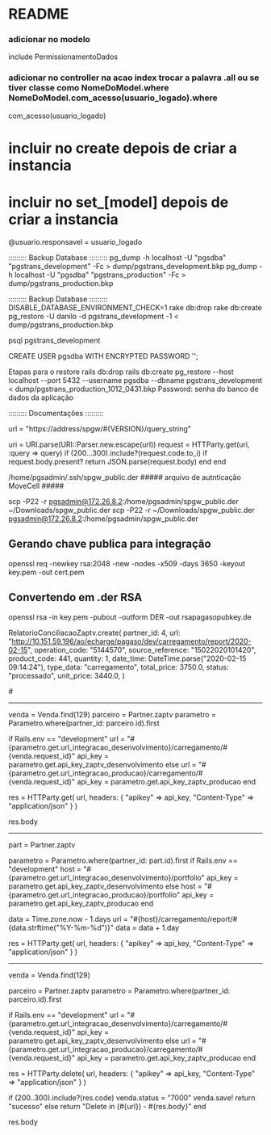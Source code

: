 # README


  ### adicionar no modelo
  include PermissionamentoDados

  ### adicionar no controller na acao index trocar a palavra .all ou se tiver classe como NomeDoModel.where NomeDoModel.com_acesso(usuario_logado).where 
  com_acesso(usuario_logado)

  # incluir no create depois de criar a instancia
  # incluir no set_[model] depois de criar a instancia
  @usuario.responsavel = usuario_logado


::::::::: Backup Database ::::::::: 
pg_dump -h localhost -U "pgsdba" "pgstrans_development" -Fc > dump/pgstrans_development.bkp
pg_dump -h localhost -U "pgsdba" "pgstrans_production" -Fc > dump/pgstrans_production.bkp

::::::::: Backup Database ::::::::: 
DISABLE_DATABASE_ENVIRONMENT_CHECK=1 rake db:drop
rake db:create
pg_restore -U danilo -d pgstrans_development -1 < dump/pgstrans_production.bkp

psql pgstrans_development

CREATE USER pgsdba WITH ENCRYPTED PASSWORD '';

Etapas para o restore
rails db:drop
rails db:create
pg_restore --host localhost --port 5432 --username pgsdba --dbname pgstrans_development < dump/pgstrans_production_1012_0431.bkp
Password: senha do banco de dados da aplicação




::::::::: Documentações ::::::::: 

url = "https://address/spgw/#{VERSION}/query_string"

uri = URI.parse(URI::Parser.new.escape(url))
request = HTTParty.get(uri, :query => query)
if (200...300).include?(request.code.to_i)
  if request.body.present?
    return JSON.parse(request.body)
  end
end


/home/pgsadmin/.ssh/spgw_public.der ##### arquivo de autnticação MoveCell #####

scp -P22 -r pgsadmin@172.26.8.2:/home/pgsadmin/spgw_public.der ~/Downloads/spgw_public.der
scp -P22 -r ~/Downloads/spgw_public.der pgsadmin@172.26.8.2:/home/pgsadmin/spgw_public.der

## Gerando chave publica para integração
openssl req -newkey rsa:2048 -new -nodes -x509 -days 3650 -keyout key.pem -out cert.pem
## Convertendo em .der RSA
openssl rsa -in key.pem -pubout -outform DER -out rsapagasopubkey.de

RelatorioConciliacaoZaptv.create(
  partner_id: 4,
  url: "http://10.151.59.196/ao/echarge/pagaso/dev/carregamento/report/2020-02-15",
  operation_code: "5144570",
  source_reference: "15022020101420",
  product_code: 441,
  quantity: 1,
  date_time: DateTime.parse("2020-02-15 09:14:24"),
  type_data: "carregamento",
  total_price: 3750.0,
  status: "processado",
  unit_price: 3440.0,
)


#<style>
#.desk{
#    width: 100%
#}
#@media only screen and (max-width: 600px) {
#    .desk{
#        width: 100%
#    }
#}
#</style>












-----------------------------------------------------------------------------



venda = Venda.find(129)
parceiro = Partner.zaptv
parametro = Parametro.where(partner_id: parceiro.id).first

if Rails.env == "development"
  url = "#{parametro.get.url_integracao_desenvolvimento}/carregamento/#{venda.request_id}"
  api_key = parametro.get.api_key_zaptv_desenvolvimento
else
  url = "#{parametro.get.url_integracao_producao}/carregamento/#{venda.request_id}"
  api_key = parametro.get.api_key_zaptv_producao
end

res = HTTParty.get(
  url, 
  headers: {
    "apikey" => api_key,
    "Content-Type" => "application/json"
  }
)

res.body







--------------------------------------------------------


part = Partner.zaptv

parametro = Parametro.where(partner_id: part.id).first
if Rails.env == "development"
  host = "#{parametro.get.url_integracao_desenvolvimento}/portfolio"
  api_key = parametro.get.api_key_zaptv_desenvolvimento
else
  host = "#{parametro.get.url_integracao_producao}/portfolio"
  api_key = parametro.get.api_key_zaptv_producao
end

data = Time.zone.now - 1.days
url = "#{host}/carregamento/report/#{data.strftime("%Y-%m-%d")}"
data = data + 1.day


res = HTTParty.get(
  url, 
  headers: {
    "apikey" => api_key,
    "Content-Type" => "application/json"
  }
)

--------------------------------------------------------


venda = Venda.find(129)

parceiro = Partner.zaptv
parametro = Parametro.where(partner_id: parceiro.id).first

if Rails.env == "development"
  url = "#{parametro.get.url_integracao_desenvolvimento}/carregamento/#{venda.request_id}"
  api_key = parametro.get.api_key_zaptv_desenvolvimento
else
  url = "#{parametro.get.url_integracao_producao}/carregamento/#{venda.request_id}"
  api_key = parametro.get.api_key_zaptv_producao
end

res = HTTParty.delete(
  url, 
  headers: {
    "apikey" => api_key,
    "Content-Type" => "application/json"
  }
)

if (200..300).include?(res.code)
  venda.status = "7000"
  venda.save!
  return "sucesso"
else
  return "Delete in (#{url}) - #{res.body}"
end

res.body

